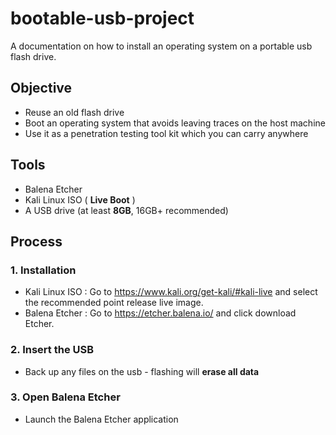 # bootable-usb-project
A documentation on how to install an operating system on a portable usb flash drive.
##  Objective
   - Reuse an old flash drive
   - Boot an operating system that avoids leaving traces on the host machine
   - Use it as a penetration testing tool kit which you can carry anywhere
##  Tools
   - Balena Etcher
   - Kali Linux ISO ( **Live Boot** )
   - A USB drive (at least **8GB**, 16GB+ recommended)
##  Process 
 ### 1. Installation
- Kali Linux ISO : Go to https://www.kali.org/get-kali/#kali-live and select the recommended point release live image.
- Balena Etcher : Go to https://etcher.balena.io/ and click download Etcher.
 ### 2. Insert the USB
 - Back up any files on the usb - flashing will **erase all data**
 ### 3. Open Balena Etcher
 - Launch the Balena Etcher application

